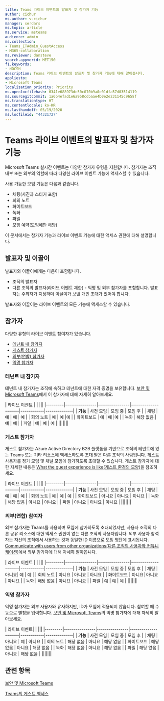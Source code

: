 ```yaml
---
title: Teams 라이브 이벤트의 발표자 및 참가자 기능
author: cichur
ms.author: v-cichur
manager: serdars
ms.topic: article
ms.service: msteams
audience: admin
ms.collection:
- Teams_ITAdmin_GuestAccess
- M365-collaboration
ms.reviewer: dansteve
search.appverid: MET150
f1.keywords:
- NOCSH
description: Teams 라이브 이벤트의 발표자 및 참가자 기능에 대해 알아봅니다.
appliesto:
- Microsoft Teams
localization_priority: Priority
ms.openlocfilehash: 6341e688973dc50c070b9a0c01dfa57d03514119
ms.sourcegitcommit: 1a6b4efad1e6a958cdbaae4b0e2e231145c9658f
ms.translationtype: HT
ms.contentlocale: ko-KR
ms.lasthandoff: 05/19/2020
ms.locfileid: "44321727"
---
```

<a name="presenter-and-participant-capabilities-in-a-teams-live-event"></a>Teams 라이브 이벤트의 발표자 및 참가자 기능
======================================================

Microsoft Teams 실시간 이벤트는 다양한 참가자 유형을 지원합니다. 참가자는 조직 내부 또는 외부의 역할에 따라 다양한 라이브 이벤트 기능에 액세스할 수 있습니다.

사용 가능한 모임 기능은 다음과 같습니다.

- 채팅(사진과 스티커 포함)
- 회의 노트
- 화이트보드
- 녹화
- 파일
- 모임 예약(모임에만 해당)

이 문서에서는 참가자 기능과 라이브 이벤트 기능에 대한 액세스 권한에 대해 설명합니다.

## <a name="presenters-and-organizers"></a>발표자 및 이끌이

발표자와 이끌이에게는 다음이 포함됩니다.

- 조직의 발표자
- 다른 조직의 발표자(라이브 이벤트 제한) - 익명 및 외부 참가자를 포함합니다. 발표자는 주최자가 지정하며 이끌이가 보낸 개인 초대가 있어야 합니다.

발표자와 이끌이는 라이브 이벤트의 모든 기능에 액세스할 수 있습니다.

## <a name="participants"></a>참가자

다양한 유형의 라이브 이벤트 참여자가 있습니다.

- [테넌트 내 참가자](#in-tenant-participant)
- [게스트 참가자](#guest-participant)
- [외부(연합) 참가자](#external-federated-participant)
- [익명 참가자](#anonymous-participant)

### <a name="in-tenant-participant"></a>테넌트 내 참가자

테넌트 내 참가자는 조직에 속하고 테넌트에 대한 자격 증명을 보유합니다. [보안 및 Microsoft Teams](teams-security-guide.md#participant-types)에서 이 참가자에 대해 자세히 알아보세요.

| 라이브 이벤트 |  | |||
|---------|----------------|----------------|---------------------|------------|--------------|
|  **기능**       | 사전 모임 | 모임 중 | 모임 후 |
| 채팅 | 예 | 예 | 예 |
| 회의 노트 | 예 | 예 |예 |
| 화이트보드 | 예 | 예 |예 |
| 녹화 | 해당 없음 |예 | 예 |
| 파일 | 예 | 예 | 예 |
|||||||


### <a name="guest-participant"></a>게스트 참가자

게스트 참가자는 Azure Active Directory B2B 플랫폼을 기반으로 조직의 테넌트에 있는 Teams 또는 기타 리소스에 액세스하도록 초대 받은 다른 조직의 사람입니다. 게스트 사용자를 정기 모임 및 채널 모임에 참가하도록 초대할 수 있습니다. 게스트 참가자에 대한 자세한 내용은 [What the guest experience is like(게스트 환경의 모양)](guest-experience.md#comparison-of-team-member-and-guest-capabilities)을 참조하세요.

| 라이브 이벤트  | | |||
|---------|----------------|----------------|---------------------|------------|--------------|
| **기능**        | 사전 모임 | 모임 중 | 모임 후 |
| 채팅 | 예 | 예 | 예 |
| 회의 노트 | 예 | 예 | 예 |
| 화이트보드 | 아니요 | 아니요 | 아니요 |
| 녹화 | 해당 없음 | 아니요 | 아니요 |
| 파일 | 아니요 | 아니요 | 아니요 |
|||||||


### <a name="external-federated-participant"></a>외부(연합) 참여자

외부 참가자는 Teams를 사용하며 모임에 참가하도록 초대되었지만, 사용자 조직의 다른 공유 리소스에 대한 액세스 권한이 없는 다른 조직의 사용자입니다. 외부 사용자 참석자는 자신의 조직에서 사용하는 것과 동일한 ID 이름으로 모임 명단에 표시됩니다. [Communicate with users from other organizations(다른 조직의 사용자와 커뮤니케이션)](communicate-with-users-from-other-organizations.md#external-access)에서 외부 참가자에 대해 자세히 알아봅니다.

| 라이브 이벤트 |  | |||
|---------|----------------|----------------|---------------------|------------|--------------|
|  **기능**         | 사전 모임 | 모임 중 | 모임 후 |
| 채팅 | 아니요| 예 | 예 |
| 회의 노트 | 아니요 | 아니요 | 아니요 |
| 화이트보드 | 아니요| 아니요 | 아니요 |
| 녹화 | 해당 없음 | 아니요 | 아니요 |
| 파일 | 예 | 예 | 예 |
|||||||

### <a name="anonymous-participant"></a>익명 참가자

익명 참가자는 외부 사용자와 유사하지만, ID가 모임에 적용되지 않습니다. 참여할 때 수동으로 별칭을 입력합니다. [보안 및 Microsoft Teams](teams-security-guide.md#participant-types)의 익명 참가자에 대해 자세히 알아보세요.

| 라이브 이벤트|  | |||
|---------|----------------|----------------|---------------------|------------|--------------|
| **기능**        | 사전 모임 | 모임 중 | 모임 후 |
| 채팅 | 아니요 | 예 | 아니요 |
| 회의 노트 | 해당 없음 | 아니요 | 해당 없음 |
| 화이트보드 | 해당 없음 | 아니요 | 해당 없음 |
| 녹화 | 해당 없음 | 아니요 | 해당 없음 |
| 파일 | 해당 없음 | 아니요 | 해당 없음 |
|||||||


## <a name="related-topics"></a>관련 항목

[보안 및 Microsoft Teams](teams-security-guide.md)

[Teams의 게스트 액세스](guest-access.md)

